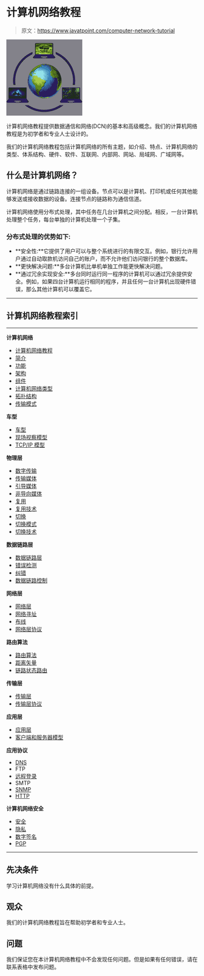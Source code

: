 # 计算机网络教程

> 原文：<https://www.javatpoint.com/computer-network-tutorial>

![Computer Network Tutorial](img/ba084cd71fbe8cea7e524ffd811b774a.png)

计算机网络教程提供数据通信和网络(DCN)的基本和高级概念。我们的计算机网络教程是为初学者和专业人士设计的。

我们的计算机网络教程包括计算机网络的所有主题，如介绍、特点、计算机网络的类型、体系结构、硬件、软件、互联网、内部网、网站、局域网、广域网等。

## 什么是计算机网络？

计算机网络是通过链路连接的一组设备。节点可以是计算机、打印机或任何其他能够发送或接收数据的设备。连接节点的链路称为通信信道。

计算机网络使用分布式处理，其中任务在几台计算机之间分配。相反，一台计算机处理整个任务，每台单独的计算机处理一个子集。

### 分布式处理的优势如下:

*   **安全性:**它提供了用户可以与整个系统进行的有限交互。例如，银行允许用户通过自动取款机访问自己的账户，而不允许他们访问银行的整个数据库。
*   **更快解决问题:**多台计算机比单机单独工作能更快解决问题。
*   **通过冗余实现安全:**多台同时运行同一程序的计算机可以通过冗余提供安全。例如，如果四台计算机运行相同的程序，并且任何一台计算机出现硬件错误，那么其他计算机可以覆盖它。

* * *

## 计算机网络教程索引

* * *

**计算机网络**

*   [计算机网络教程](computer-network-tutorial)
*   [简介](computer-network-introduction)
*   [功能](computer-network-features)
*   [架构](computer-network-architecture)
*   [组件](computer-network-components)
*   [计算机网络类型](types-of-computer-network)
*   [拓扑结构](computer-network-topologies)
*   [传输模式](computer-network-transmission-modes)

**车型**

*   [车型](computer-network-models)
*   [现场视察模型](osi-model)
*   [TCP/IP 模型](computer-network-tcp-ip-model)

**物理层**

*   [数字传输](computer-network-digital-transmission)
*   [传输媒体](transmission-media)
*   [引导媒体](guided-transmission-media)
*   [非导向媒体](unguided-transmission-media)
*   [复用](multiplexing-in-computer-network)
*   [复用技术](multiplexing-techniques)
*   [切换](computer-network-switching)
*   [切换模式](computer-network-switching-modes)
*   [切换技术](computer-network-switching-techniques)

**数据链路层**

*   [数据链路层](data-link-layer)
*   [错误检测](computer-network-error-detection)
*   [纠错](computer-network-error-correction)
*   [数据链路控制](data-link-controls)

**网络层**

*   [网络层](network-layer)
*   [网络寻址](network-addressing)
*   [布线](computer-network-routing)
*   [网络层协议](network-layer-protocols)

**路由算法**

*   [路由算法](computer-network-routing-algorithm)
*   [距离矢量](distance-vector-routing-algorithm)
*   [链路状态路由](link-state-routing-algorithm)

**传输层**

*   [传输层](computer-network-transport-layer)
*   [传输层协议](computer-network-transport-layer-protocols)

**应用层**

*   [应用层](computer-network-application-layer)
*   [客户端和服务器模型](computer-network-client-and-server-model)

**应用协议**

*   [DNS](computer-network-dns)
*   FTP
*   [远程登录](computer-network-telnet)
*   SMTP
*   [SNMP](simple-network-management-protocol)
*   [HTTP](computer-network-http)

**计算机网络安全**

*   [安全](computer-network-security)
*   [隐私](computer-network-privacy)
*   [数字签名](computer-network-digital-signature)
*   [PGP](computer-network-pgp)

* * *

## 先决条件

学习计算机网络没有什么具体的前提。

## 观众

我们的计算机网络教程旨在帮助初学者和专业人士。

## 问题

我们保证您在本计算机网络教程中不会发现任何问题。但是如果有任何错误，请在联系表格中发布问题。